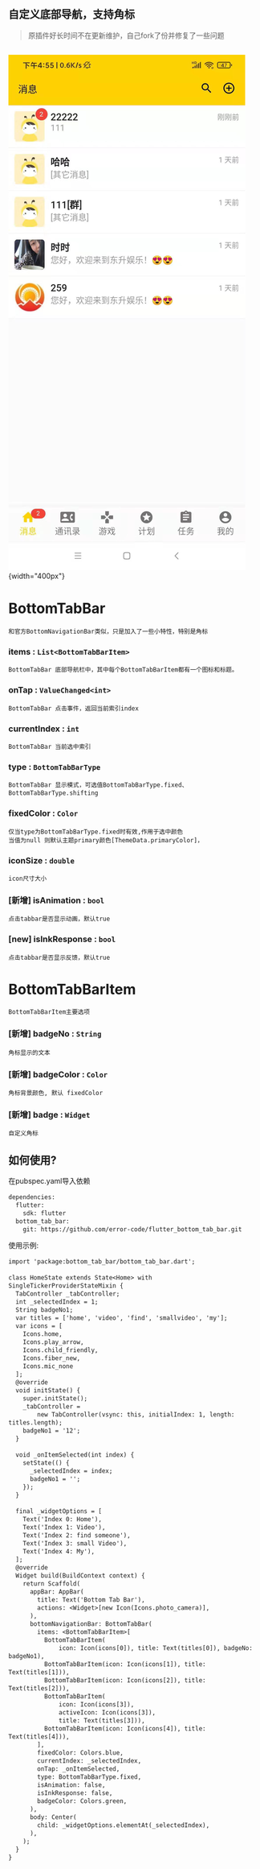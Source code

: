 ## 自定义底部导航，支持角标

>原插件好长时间不在更新维护，自己fork了份并修复了一些问题

##
![bottomtabbar](/screenshot.png){width="400px"}

# BottomTabBar
    和官方BottomNavigationBar类似，只是加入了一些小特性，特别是角标

### items : ```List<BottomTabBarItem>```
    BottomTabBar 底部导航栏中，其中每个BottomTabBarItem都有一个图标和标题。

###  onTap  : ```ValueChanged<int>```
    BottomTabBar 点击事件，返回当前索引index

###  currentIndex  : ```int```
    BottomTabBar 当前选中索引

### type  : ```BottomTabBarType ```
    BottomTabBar 显示模式，可选值BottomTabBarType.fixed、BottomTabBarType.shifting

### fixedColor  : ```Color ```
    仅当type为BottomTabBarType.fixed时有效,作用于选中颜色
    当值为null 则默认主题primary颜色[ThemeData.primaryColor]，
    
### iconSize : ```double```
    icon尺寸大小

### [新增] isAnimation : ```bool```
    点击tabbar是否显示动画，默认true

### [new]  isInkResponse : ```bool```
    点击tabbar是否显示反馈，默认true

# BottomTabBarItem 
    BottomTabBarItem主要选项

### [新增]  badgeNo : ```String```
    角标显示的文本

### [新增]  badgeColor : ```Color```
    角标背景颜色, 默认 fixedColor

### [新增]  badge : ```Widget```
    自定义角标


## 如何使用?

在pubspec.yaml导入依赖

```
dependencies:
  flutter:
    sdk: flutter
  bottom_tab_bar:
    git: https://github.com/error-code/flutter_bottom_tab_bar.git

```

使用示例:

```
import 'package:bottom_tab_bar/bottom_tab_bar.dart';

class HomeState extends State<Home> with SingleTickerProviderStateMixin {
  TabController _tabController;
  int _selectedIndex = 1;
  String badgeNo1;
  var titles = ['home', 'video', 'find', 'smallvideo', 'my'];
  var icons = [
    Icons.home,
    Icons.play_arrow,
    Icons.child_friendly,
    Icons.fiber_new,
    Icons.mic_none
  ];
  @override
  void initState() {
    super.initState();
    _tabController =
        new TabController(vsync: this, initialIndex: 1, length: titles.length);
    badgeNo1 = '12';
  }

  void _onItemSelected(int index) {
    setState(() {
      _selectedIndex = index;
      badgeNo1 = '';
    });
  }

  final _widgetOptions = [
    Text('Index 0: Home'),
    Text('Index 1: Video'),
    Text('Index 2: find someone'),
    Text('Index 3: small Video'),
    Text('Index 4: My'),
  ];
  @override
  Widget build(BuildContext context) {
    return Scaffold(
      appBar: AppBar(
        title: Text('Bottom Tab Bar'),
        actions: <Widget>[new Icon(Icons.photo_camera)],
      ),
      bottomNavigationBar: BottomTabBar(
        items: <BottomTabBarItem>[
          BottomTabBarItem(
              icon: Icon(icons[0]), title: Text(titles[0]), badgeNo: badgeNo1),
          BottomTabBarItem(icon: Icon(icons[1]), title: Text(titles[1])),
          BottomTabBarItem(icon: Icon(icons[2]), title: Text(titles[2])),
          BottomTabBarItem(
              icon: Icon(icons[3]),
              activeIcon: Icon(icons[3]),
              title: Text(titles[3])),
          BottomTabBarItem(icon: Icon(icons[4]), title: Text(titles[4])),
        ],
        fixedColor: Colors.blue,
        currentIndex: _selectedIndex,
        onTap: _onItemSelected,
        type: BottomTabBarType.fixed,
        isAnimation: false,
        isInkResponse: false,
        badgeColor: Colors.green,
      ),
      body: Center(
        child: _widgetOptions.elementAt(_selectedIndex),
      ),
    );
  }
}

```

